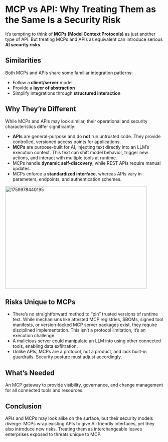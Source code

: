 
# MCP vs API: Why Treating Them as the Same Is a Security Risk

It’s tempting to think of **MCPs (Model Context Protocols)** as just another type of API.  But treating MCPs and APIs as equivalent can introduce serious **AI security risks**.

##  Similarities

Both MCPs and APIs share some familiar integration patterns:

- Follow a **client/server** model  
- Provide a **layer of abstraction**  
- Simplify integrations through **structured interaction**

## Why They’re Different

While MCPs and APIs may look similar, their operational and security characteristics differ significantly:

- **APIs** are general-purpose and do **not** run untrusted code. They provide controlled, versioned access points for applications.  
- **MCPs** are purpose-built for AI, injecting text directly into an LLM’s execution context. This text can shift model behavior, trigger new actions, and interact with multiple tools at runtime.  
- MCPs handle **dynamic self-discovery**, while REST APIs require manual updates.  
- MCPs enforce a **standardized interface**, whereas APIs vary in parameters, endpoints, and authentication schemes.

<img width="451" height="326" alt="1759978440195" src="https://github.com/user-attachments/assets/186a288a-d313-45cd-92f6-e1e22c740631" />


## Risks Unique to MCPs


- There’s no straightforward method to “pin” trusted versions of runtime text. While mechanisms like attested MCP registries, SBOMs, signed tool manifests, or version-locked MCP server packages exist, they require disciplined implementation. This isn’t a protocol limitation, it’s an execution challenge.
- A malicious server could manipulate an LLM into using other connected tools, enabling data exfiltration.
- Unlike APIs, MCPs are a protocol, not a product, and lack built-in guardrails. Security posture must adjust accordingly.



## What’s Needed
An MCP gateway to provide visibility, governance, and change management for all connected tools and resources.

## Conclusion
APIs and MCPs may look alike on the surface, but their security models diverge. MCPs wrap existing APIs to give AI-friendly interfaces, yet they also introduce new risks. Treating them as interchangeable leaves enterprises exposed to threats unique to MCP.

